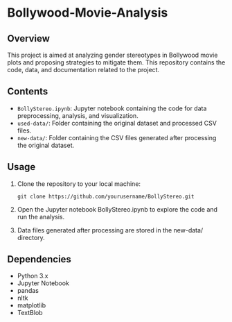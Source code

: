 # Bollywood-Movie-Analysis

## Overview
This project is aimed at analyzing gender stereotypes in Bollywood movie plots and proposing strategies to mitigate them. This repository contains the code, data, and documentation related to the project.

## Contents
- `BollyStereo.ipynb`: Jupyter notebook containing the code for data preprocessing, analysis, and visualization.
- `used-data/`: Folder containing the original dataset and processed CSV files.
- `new-data/`: Folder containing the CSV files generated after processing the original dataset.

## Usage
1. Clone the repository to your local machine:
   
   ```
   git clone https://github.com/yourusername/BollyStereo.git
   ```
2. Open the Jupyter notebook BollyStereo.ipynb to explore the code and run the analysis.
3. Data files generated after processing are stored in the new-data/ directory.

## Dependencies
- Python 3.x
- Jupyter Notebook
- pandas
- nltk
- matplotlib
- TextBlob
